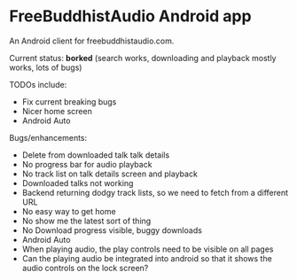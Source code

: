 # FreeBuddhistAudio Android app

An Android client for freebuddhistaudio.com.

Current status: **borked** (search works, downloading and playback mostly works, lots of bugs)

TODOs include:

- Fix current breaking bugs
- Nicer home screen
- Android Auto

Bugs/enhancements:

- Delete from downloaded talk talk details
- No progress bar for audio playback
- No track list on talk details screen and playback
- Downloaded talks not working
- Backend returning dodgy track lists, so we need to fetch from a different URL
- No easy way to get home
- No show me the latest sort of thing
- No Download progress visible, buggy downloads
- Android Auto
- When playing audio, the play controls need to be visible on all pages
- Can the playing audio be integrated into android so that it shows the audio controls on the lock screen?
